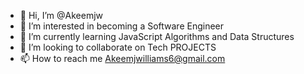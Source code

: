 - 👋 Hi, I’m @Akeemjw
- 👀 I’m interested in becoming a Software Engineer
- 🌱 I’m currently learning JavaScript Algorithms and Data Structures
- 💞️ I’m looking to collaborate on Tech PROJECTS
- 📫 How to reach me Akeemjwilliams6@gmail.com

<!---
Akeemjw/Akeemjw is a ✨ special ✨ repository because its `README.md` (this file) appears on your GitHub profile.
You can click the Preview link to take a look at your changes.
--->
